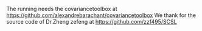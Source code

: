 The running needs the covariancetoolbox at https://github.com/alexandrebarachant/covariancetoolbox
We thank for the source code of Dr.Zheng zefeng at https://github.com/zzf495/SCSL
